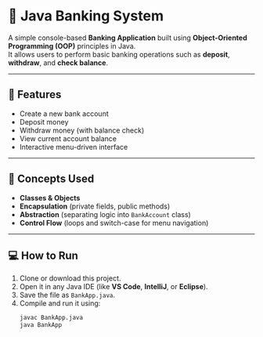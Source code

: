 # 🏦 Java Banking System

A simple console-based **Banking Application** built using **Object-Oriented Programming (OOP)** principles in Java.  
It allows users to perform basic banking operations such as **deposit**, **withdraw**, and **check balance**.

---

## 🚀 Features
- Create a new bank account  
- Deposit money  
- Withdraw money (with balance check)  
- View current account balance  
- Interactive menu-driven interface  

---

## 🧠 Concepts Used
- **Classes & Objects**
- **Encapsulation** (private fields, public methods)
- **Abstraction** (separating logic into `BankAccount` class)
- **Control Flow** (loops and switch-case for menu navigation)

---

## 💻 How to Run
1. Clone or download this project.  
2. Open it in any Java IDE (like **VS Code**, **IntelliJ**, or **Eclipse**).  
3. Save the file as `BankApp.java`.  
4. Compile and run it using:
   ```bash
   javac BankApp.java
   java BankApp
